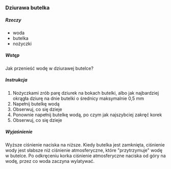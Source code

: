 ### Dziurawa butelka
##### Rzeczy
- woda
- butelka
- nożyczki
##### Wstęp
Jak przenieść wodę w dziurawej butelce?
##### Instrukcja
1. Nożyczkami zrób parę dziurek na bokach butelki, albo jak najbardziej okrągła dziurę na dnie butelki o średnicy maksymalnie 0,5 mm
2. Napełnij butelkę wodą
3. Obserwuj, co się dzieje
4. Ponownie napełnij butelkę wodą, po czym jak najszybciej zakręć korek
5. Obserwuj, co się dzieje
##### Wyjaśnienie
Wyższe ciśnienie naciska na niższe. Kiedy butelka jest zamknięta, ciśnienie wody jest słabsze niż ciśnienie atmosferyczne, które "przytrzymuje" wodę w butelce. Po odkręceniu korka ciśnienie atmosferyczne naciska od góry na wodę, przez co woda zaczyna wylatywać. 
